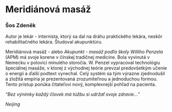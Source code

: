 Meridiánová masáž
=================

### Šos Zdeněk

Autor je lekár - internista, ktorý sa dal na dráhu praktického lekára, neskôr
rehabilitačného lekára. Študoval akupunktúru.

Meridiánová masáž - alebo *Akupunkt - masáž podľa školy Williho Penzela* (APM)
má svoje korene v čínskej tradičnej medicíne. Bola vyvinutá v Nemecku v polovici
minulého storočia. W. Penzel vypracoval technológiu špeciálnej masáže, v ktorej
z východnej teórie prevzal predovšetkým učenie o energii a ďalší podtext
vynechal. Celý systém sa tým výrazne zjednodušil a zložitá empíria je
prezentovaná zrozumiteľnou a jednoduchou formou. Tento prístup ponúka čitateľovi
nový, komplexnejší pohľad na pacienta.

*“Bez výnimky každý človek má túžbu si udržať svoje zdravie…”*

*Neijing*

